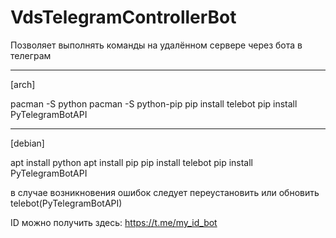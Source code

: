 # VdsTelegramControllerBot
Позволяет выполнять команды на удалённом сервере через бота в телеграм

----------
[arch]

pacman -S python
pacman -S python-pip
pip install telebot
pip install PyTelegramBotAPI

----------
[debian]

apt install python
apt install pip
pip install telebot
pip install PyTelegramBotAPI

в случае возникновения ошибок следует переустановить или обновить  telebot(PyTelegramBotAPI)

ID можно получить здесь: https://t.me/my_id_bot
